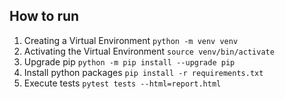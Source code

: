 

## How to run
1. Creating a Virtual Environment `python -m venv venv`
2. Activating the Virtual Environment `source venv/bin/activate`
3. Upgrade pip `python -m pip install --upgrade pip`
4. Install python packages `pip install -r requirements.txt`
5. Execute tests `pytest tests --html=report.html`
